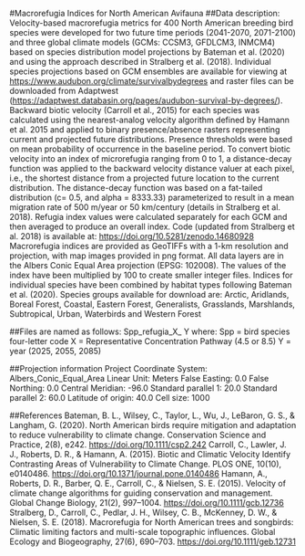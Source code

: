 #Macrorefugia Indices for North American Avifauna
##Data description:
Velocity-based macrorefugia metrics for 400 North American breeding bird species were developed for two future time periods (2041-2070, 2071-2100) and three global climate models (GCMs: CCSM3, GFDLCM3, INMCM4) based on species distribution model projections by Bateman et al. (2020) and using the approach described in Stralberg et al. (2018). Individual species projections based on GCM ensembles are available for viewing at https://www.audubon.org/climate/survivalbydegrees and raster files can be downloaded from Adaptwest (https://adaptwest.databasin.org/pages/audubon-survival-by-degrees/).
Backward biotic velocity (Carroll et al., 2015) for each species was calculated using the nearest-analog velocity algorithm defined by Hamann et al. 2015 and applied to binary presence/absence rasters representing current and projected future distributions. Presence thresholds were based on mean probability of occurrence in the baseline period. To convert biotic velocity into an index of microrefugia ranging from 0 to 1, a distance-decay function was applied to the backward velocity distance valuer at each pixel, i.e., the shortest distance from a projected future location to the current distribution. The distance-decay function was based on a fat-tailed distribution (c= 0.5, and alpha = 8333.33) parameterized to result in a mean migration rate of 500 m/year or 50 km/century (details in Stralberg et al. 2018). Refugia index values were calculated separately for each GCM and then averaged to produce an overall index.
Code (updated from Stralberg et al. 2018) is available at:  https://doi.org/10.5281/zenodo.14680928
Macrorefugia indices are provided as GeoTIFFs with a 1-km resolution and projection, with map images provided in png format. All data layers are in the Albers Conic Equal Area projection (EPSG: 102008). The values of the index have been multiplied by 100 to create smaller integer files. Indices for individual species have been combined by habitat types following Bateman et al. (2020). Species groups available for download are: 
Arctic, Aridlands, Boreal Forest, Coastal, Eastern Forest, Generalists, Grasslands, Marshlands, Subtropical, Urban, Waterbirds and Western Forest

##Files are named as follows: 
Spp_refugia_X_ Y
where: 
Spp = bird species four-letter code
X = Representative Concentration Pathway (4.5 or 8.5)
Y = year (2025, 2055, 2085)

##Projection information 
Project Coordinate System: Albers_Conic_Equal_Area
Linear Unit: Meters
False Easting: 0.0
False Northing: 0.0
Central Meridian: -96.0
Standard parallel 1: 20.0
Standard parallel 2: 60.0
Latitude of origin:  40.0
Cell size: 1000

##References
Bateman, B. L., Wilsey, C., Taylor, L., Wu, J., LeBaron, G. S., & Langham, G. (2020). North American birds require mitigation and adaptation to reduce vulnerability to climate change. Conservation Science and Practice, 2(8), e242. https://doi.org/10.1111/csp2.242
Carroll, C., Lawler, J. J., Roberts, D. R., & Hamann, A. (2015). Biotic and Climatic Velocity Identify Contrasting Areas of Vulnerability to Climate Change. PLOS ONE, 10(10), e0140486. https://doi.org/10.1371/journal.pone.0140486
Hamann, A., Roberts, D. R., Barber, Q. E., Carroll, C., & Nielsen, S. E. (2015). Velocity of climate change algorithms for guiding conservation and management. Global Change Biology, 21(2), 997–1004. https://doi.org/10.1111/gcb.12736
Stralberg, D., Carroll, C., Pedlar, J. H., Wilsey, C. B., McKenney, D. W., & Nielsen, S. E. (2018). Macrorefugia for North American trees and songbirds: Climatic limiting factors and multi-scale topographic influences. Global Ecology and Biogeography, 27(6), 690–703. https://doi.org/10.1111/geb.12731
